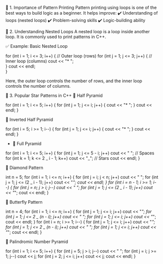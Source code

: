 📌 1. Importance of Pattern Printing
Pattern printing using loops is one of the best ways to build logic as a beginner. It helps improve:
✔️ Understanding of loops (nested loops)
✔️ Problem-solving skills
✔️ Logic-building ability

📌 2. Understanding Nested Loops
A nested loop is a loop inside another loop. It is commonly used to print patterns in C++.

✅ Example: Basic Nested Loop

for (int i = 1; i <= 3; i++) { // Outer loop (rows)
for (int j = 1; j <= 3; j++) { // Inner loop (columns)
cout << "\* ";  
 }
cout << endl;  
}

Here, the outer loop controls the number of rows, and the inner loop controls the number of columns.

📌 3. Popular Star Patterns in C++
🔹 Half Pyramid

for (int i = 1; i <= 5; i++) {
for (int j = 1; j <= i; j++) {
cout << "\* ";
}
cout << endl;
}

🔹 Inverted Half Pyramid

for (int i = 5; i >= 1; i--) {
for (int j = 1; j <= i; j++) {
cout << "\* ";
}
cout << endl;
}

- 🔹 Full Pyramid

for (int i = 1; i <= 5; i++) {
for (int j = 1; j <= 5 - i; j++) cout << " "; // Spaces
for (int k = 1; k <= 2 _ i - 1; k++) cout << "_"; // Stars
cout << endl;
}

🔹 Diamond Pattern

int n = 5;
for (int i = 1; i <= n; i++) {
for (int j = i; j < n; j++) cout << " ";
for (int j = 1; j <= (2 _ i - 1); j++) cout << "_";
cout << endl;
}
for (int i = n - 1; i >= 1; i--) {
for (int j = n; j > i; j--) cout << " ";
for (int j = 1; j <= (2 _ i - 1); j++) cout << "_";
cout << endl;
}

🔹 Butterfly Pattern

int n = 4;
for (int i = 1; i <= n; i++) {
for (int j = 1; j <= i; j++) cout << "_";
for (int j = 1; j <= 2 _ (n - i); j++) cout << " ";
for (int j = 1; j <= i; j++) cout << "_";
cout << endl;
}
for (int i = n; i >= 1; i--) {
for (int j = 1; j <= i; j++) cout << "_";
for (int j = 1; j <= 2 _ (n - i); j++) cout << " ";
for (int j = 1; j <= i; j++) cout << "_";
cout << endl;
}

🔹 Palindromic Number Pyramid

for (int i = 1; i <= 5; i++) {
for (int j = 5; j > i; j--) cout << " ";
for (int j = i; j >= 1; j--) cout << j;
for (int j = 2; j <= i; j++) cout << j;
cout << endl;
}
